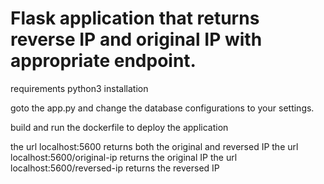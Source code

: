 # Flask application that returns reverse IP and original IP with appropriate endpoint.

requirements
python3 installation

goto the app.py and change the database configurations to your settings.

build and run the dockerfile to deploy the application

the url localhost:5600 returns both the original and reversed IP
the url localhost:5600/original-ip returns the original IP
the url localhost:5600/reversed-ip returns the reversed IP
